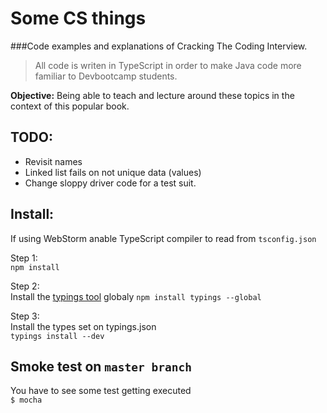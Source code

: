 # Some CS things

###Code examples and explanations of Cracking The Coding Interview.

> All code is writen in TypeScript in order to make Java code more familiar to Devbootcamp students.

**Objective:**
Being able to teach and lecture around these topics in the context of this popular book.

## TODO:
* Revisit names
* Linked list fails on not unique data (values)
* Change sloppy driver code for a test suit.

## Install:  

If using WebStorm anable TypeScript compiler to read from `tsconfig.json`  

Step 1:  
`npm install`  

Step 2:  
Install the [typings tool](https://github.com/typings/typings) globaly
`npm install typings --global`

Step 3:  
Install the types set on typings.json  
`typings install --dev`  

## Smoke test on `master branch`  
You have to see some test getting executed  
`$ mocha`  
